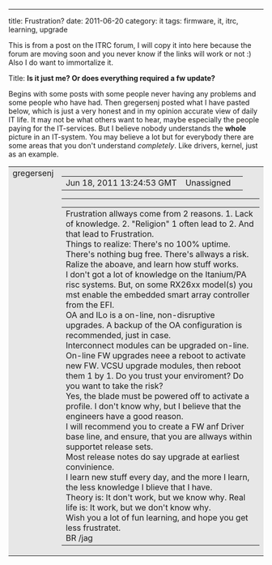 ---
title: Frustration?
date: 2011-06-20
category: it
tags: firmware, it, itrc, learning, upgrade

This is from a post on the ITRC forum, I will copy it into here because the forum are moving soon and you never know if the links will work or not :) Also I do want to immortalize it.

Title: **Is it just me? Or does everything required a fw update?**

Begins with some posts with some people never having any problems and some people who have had. Then gregersenj posted what I have pasted below, which is just a very honest and in my opinion accurate view of daily IT life. It may not be what others want to hear, maybe especially the people paying for the IT-services. But I believe nobody understands the **whole** picture in an IT-system. You may believe a lot but for everybody there are some areas that you don't understand _completely_. Like drivers, kernel, just as an example.

<table border="0" cellspacing="1" cellpadding="4" width="560" bgcolor="#CCCCCC"><tbody><tr bgcolor="#E7E7E7"><td align="LEFT" valign="TOP">gregersenj</td><td align="LEFT" valign="TOP"><table border="0" cellspacing="0" cellpadding="0" width="100%"><tbody><tr><td valign="bottom">Jun 18, 2011 13:24:53 GMT&nbsp; &nbsp;&nbsp;Unassigned</td><td align="RIGHT"></td></tr></tbody></table><div></div><hr size="1" noshade="noshade"><div></div><table><tbody><tr><td id="tdIdName5">Frustration allways come from 2 reasons. 1. Lack of knowledge. 2. "Religion" 1 often lead to 2. And that lead to Frustration.&nbsp;<div></div>Things to realize: There's no 100% uptime. There's nothing bug free. There's allways a risk.<div></div>Ralize the aboave, and learn how stuff works.<div></div>I don't got a lot of knowledge on the Itanium/PA risc systems. But, on some RX26xx model(s) you mst enable the embedded smart array controller from the EFI.<div></div>OA and ILo is a on-line, non-disruptive upgrades. A backup of the OA configuration is recommended, just in case.<div></div>Interconnect modules can be upgraded on-line. On-line FW upgrades neee a reboot to activate new FW. VCSU upgrade modules, then reboot them 1 by 1. Do you trust your enviroment? Do you want to take the risk?<div></div>Yes, the blade must be powered off to activate a profile. I don't know why, but I believe that the engineers have a good reason.<div></div>I will recommend you to create a FW anf Driver base line, and ensure, that you are allways within supportet release sets.<div></div>Most release notes do say upgrade at earliest convinience.<div></div>I learn new stuff every day, and the more I learn, the less knowledge I blieve that I have.<div></div>Theory is: It don't work, but we know why. Real life is: It work, but we don't know why.<div></div>Wish you a lot of fun learning, and hope you get less frustratet.<div></div>BR /jag</td></tr></tbody></table></td></tr></tbody></table>
